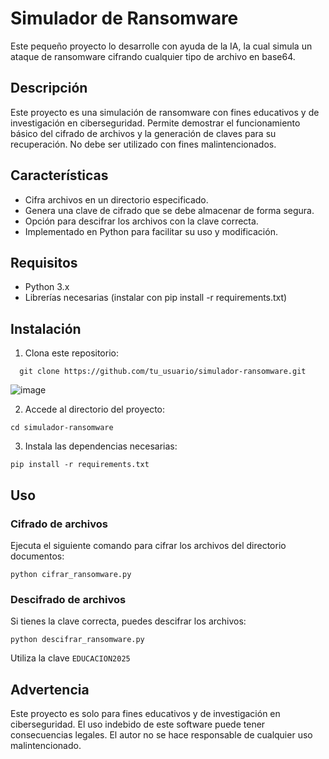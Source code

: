 # Simulador de Ransomware

Este pequeño proyecto lo desarrolle con ayuda de la IA, la cual simula un ataque de ransomware cifrando cualquier tipo de archivo en base64. 

## Descripción

Este proyecto es una simulación de ransomware con fines educativos y de investigación en ciberseguridad. Permite demostrar el funcionamiento básico del cifrado de archivos y la generación de claves para su recuperación. No debe ser utilizado con fines malintencionados.

## Características

* Cifra archivos en un directorio especificado.
* Genera una clave de cifrado que se debe almacenar de forma segura.
* Opción para descifrar los archivos con la clave correcta.
* Implementado en Python para facilitar su uso y modificación.

## Requisitos

* Python 3.x
* Librerías necesarias (instalar con pip install -r requirements.txt)

## Instalación

1. Clona este repositorio:
```
  git clone https://github.com/tu_usuario/simulador-ransomware.git
```

![image](https://github.com/user-attachments/assets/57749af3-b201-40ee-be4a-82e2a6e00357)


2. Accede al directorio del proyecto:  
```
cd simulador-ransomware
```

3. Instala las dependencias necesarias:
```
pip install -r requirements.txt
```

## Uso

### Cifrado de archivos

Ejecuta el siguiente comando para cifrar los archivos del directorio documentos:
```
python cifrar_ransomware.py
```
### Descifrado de archivos

Si tienes la clave correcta, puedes descifrar los archivos:
```
python descifrar_ransomware.py
```
Utiliza la clave `EDUCACION2025`

## Advertencia

Este proyecto es solo para fines educativos y de investigación en ciberseguridad. El uso indebido de este software puede tener consecuencias legales. El autor no se hace responsable de cualquier uso malintencionado.
